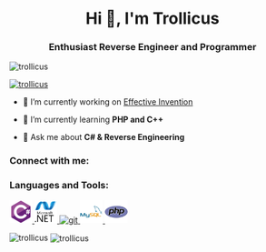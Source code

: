 <h1 align="center">Hi 👋, I'm Trollicus</h1>
<h3 align="center">Enthusiast Reverse Engineer and Programmer</h3>

<p align="left"> <img src="https://komarev.com/ghpvc/?username=trollicus&label=Profile%20views&color=0e75b6&style=flat" alt="trollicus" /> </p>

<p align="left"> <a href="https://github.com/ryo-ma/github-profile-trophy"><img src="https://github-profile-trophy.vercel.app/?username=trollicus" alt="trollicus" /></a> </p>

- 🔭 I’m currently working on [Effective Invention](https://github.com/Trollicus/effective-invention)

- 🌱 I’m currently learning **PHP and C++**

- 💬 Ask me about **C# & Reverse Engineering**

<h3 align="left">Connect with me:</h3>
<p align="left">
</p>

<h3 align="left">Languages and Tools:</h3>
<p align="left"> <a href="https://www.w3schools.com/cs/" target="_blank" rel="noreferrer"> <img src="https://raw.githubusercontent.com/devicons/devicon/master/icons/csharp/csharp-original.svg" alt="csharp" width="40" height="40"/> </a> <a href="https://dotnet.microsoft.com/" target="_blank" rel="noreferrer"> <img src="https://raw.githubusercontent.com/devicons/devicon/master/icons/dot-net/dot-net-original-wordmark.svg" alt="dotnet" width="40" height="40"/> </a> <a href="https://git-scm.com/" target="_blank" rel="noreferrer"> <img src="https://www.vectorlogo.zone/logos/git-scm/git-scm-icon.svg" alt="git" width="40" height="40"/> </a> <a href="https://www.mysql.com/" target="_blank" rel="noreferrer"> <img src="https://raw.githubusercontent.com/devicons/devicon/master/icons/mysql/mysql-original-wordmark.svg" alt="mysql" width="40" height="40"/> </a> <a href="https://www.php.net" target="_blank" rel="noreferrer"> <img src="https://raw.githubusercontent.com/devicons/devicon/master/icons/php/php-original.svg" alt="php" width="40" height="40"/> </a> </p>

<p><img align="left" src="https://github-readme-stats.vercel.app/api/top-langs?username=trollicus&show_icons=true&locale=en&layout=compact" alt="trollicus" /></p>

<p>&nbsp;<img align="center" src="https://github-readme-stats.vercel.app/api?username=trollicus&show_icons=true&locale=en" alt="trollicus" /></p>

